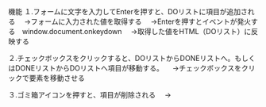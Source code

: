 機能
１.フォームに文字を入力してEnterを押すと、DOリストに項目が追加される
　→フォームに入力された値を取得する
　→Enterを押すとイベントが発火する　window.document.onkeydown
　→取得した値をHTML（DOリスト）に反映する

２.チェックボックスをクリックすると、DOリストからDONEリストへ。もしくはDONEリストからDOリストへ項目が移動する。
　→チェックボックスをクリックで要素を移動させる

３.ゴミ箱アイコンを押すと、項目が削除される
　→

